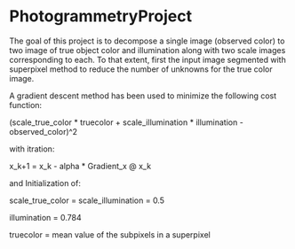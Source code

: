 # PhotogrammetryProject
The goal of this project is to decompose a single image (observed color) to two image of true object color and illumination along with two scale images corresponding to each.
To that extent, first the input image segmented with superpixel method to reduce the number of unknowns for the true color image.

A gradient descent method has been used to minimize the following cost function:

(scale_true_color * truecolor + scale_illumination * illumination - observed_color)^2

with itration:

x_k+1 = x_k - alpha * Gradient_x @ x_k

and Initialization of:

scale_true_color = scale_illumination = 0.5

illumination = 0.784

truecolor = mean value of the subpixels in a superpixel
